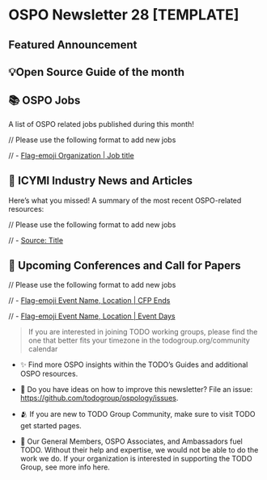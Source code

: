# OSPO Newsletter 28 [TEMPLATE]

## Featured Announcement 


## 💡Open Source Guide of the month


## 📚 OSPO Jobs

A list of OSPO related jobs published during this month!

// Please use the following format to add new jobs

// - [Flag-emoji Organization | Job title](link)


## 📌 ICYMI Industry News and Articles
Here’s what you missed! A summary of the most recent OSPO-related resources:

// Please use the following format to add new jobs

// - [Source: Title](link)


## 📎 Upcoming Conferences and Call for Papers

// Please use the following format to add new jobs

// - [Flag-emoji Event Name, Location | CFP Ends](link)

// - [Flag-emoji Event Name, Location | Event Days](link)


> If you are interested in joining TODO working groups, please find the one that better fits your timezone in the todogroup.org/community calendar

* ✨ Find more OSPO insights within the TODO’s Guides and additional OSPO resources.

* 🧐 Do you have ideas on how to improve this newsletter? File an issue: https://github.com/todogroup/ospology/issues.

* 🫂 If you are new to TODO Group Community, make sure to visit TODO get started pages.

* 💚 Our General Members, OSPO Associates, and Ambassadors fuel TODO. Without their help and expertise, we would not be able to do the work we do. If your organization is interested in supporting the TODO Group, see more info here.
